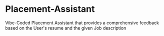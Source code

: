 # Placement-Assistant
Vibe-Coded Placement Assistant that provides a comprehensive feedback based on the User's resume and the given Job description
